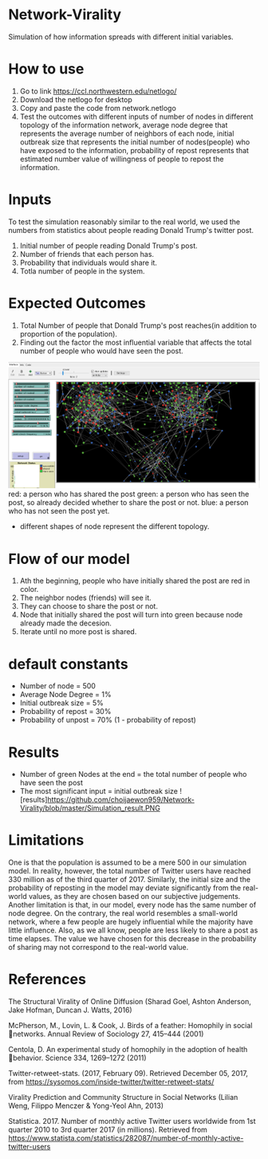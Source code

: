# Network-Virality
Simulation of how information spreads with different initial variables. 



# How to use
1. Go to link https://ccl.northwestern.edu/netlogo/
2. Download the netlogo for desktop
3. Copy and paste the code from network.netlogo
4. Test the outcomes with different inputs of number of nodes in different topology of the information network, average node degree that represents the average number of neighbors of each node, initial outbreak size that represents the initial number of nodes(people) who have exposed to the information, probability of repost represents that estimated number value of willingness of people to repost the information.

# Inputs
To test the simulation reasonably similar to the real world, we used the numbers from statistics about people reading Donald Trump's twitter post.

1. Initial number of people reading Donald Trump's post.
2. Number of friends that each person has.
3. Probability that individuals would share it.
4. Totla number of people in the system.

# Expected Outcomes
1. Total Number of people that Donald Trump's post reaches(in addition to proportion of the population).
2. Finding out the factor the most influential variable that affects the total number of people who would have seen the post.

![screenshot](https://github.com/choijaewon959/Network-Virality/blob/master/Simulation_screenshot.PNG)
red: a person who has shared the post
green: a person who has seen the post, so already decided whether to share the post or not.
blue: a person who has not seen the post yet.
* different shapes of node represent the different topology.

# Flow of our model
1. Ath the beginning, people who have initially shared the post are red in color.
2. The neighbor nodes (friends) will see it.
3. They can choose to share the post or not.
4. Node that initially shared the post will turn into green because node already made the decesion.
5. Iterate until no more post is shared.

# default constants
* Number of node = 500
* Average Node Degree = 1%
* Initial outbreak size = 5%
* Probability of repost = 30%
* Probability of unpost = 70% (1 - probability of repost)

# Results
* Number of green Nodes at the end = the total number of people who have seen the post
* The most significant input = initial outbreak size
![results]https://github.com/choijaewon959/Network-Virality/blob/master/Simulation_result.PNG

# Limitations
One is that the population is assumed to be a mere 500 in our simulation model. In reality, however, the total number of Twitter users have reached 330 million as of the third quarter of 2017. Similarly, the initial size and the probability of reposting in the model may deviate significantly from the real-world values, as they are chosen based on our subjective judgements. Another limitation is that, in our model, every node has the same number of node degree. On the contrary, the real world resembles a small-world network, where a few people are hugely influential while the majority have little influence. Also, as we all know, people are less likely to share a post as time elapses. The value we have chosen for this decrease in the probability of sharing may not correspond to the real-world value.

# References
The Structural Virality of Online Diffusion (Sharad Goel, Ashton Anderson, Jake Hofman, Duncan J. Watts, 2016)

McPherson, M., Lovin, L. & Cook, J. Birds of a feather: Homophily in social 􀀀networks. Annual Review of Sociology 27, 415–444 (2001)

Centola, D. An experimental study of homophily in the adoption of health 􀀀behavior. Science 334, 1269–1272 (2011)

Twitter-retweet-stats. (2017, February 09). Retrieved December 05, 2017, from https://sysomos.com/inside-twitter/twitter-retweet-stats/

Virality Prediction and Community Structure in Social Networks (Lilian Weng, Filippo Menczer & Yong-Yeol Ahn, 2013)

Statistica. 2017. Number of monthly active Twitter users worldwide from 1st quarter 2010 to 3rd quarter 2017 (in millions). Retrieved from https://www.statista.com/statistics/282087/number-of-monthly-active-twitter-users

